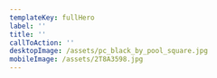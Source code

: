 ```yaml
---
templateKey: fullHero
label: ''
title: ''
callToAction: ''
desktopImage: /assets/pc_black_by_pool_square.jpg
mobileImage: /assets/2T8A3598.jpg
---
```

